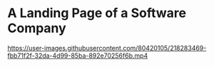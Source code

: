 # A Landing Page of a Software Company



https://user-images.githubusercontent.com/80420105/218283469-fbb71f2f-32da-4d99-85ba-892e70256f6b.mp4

